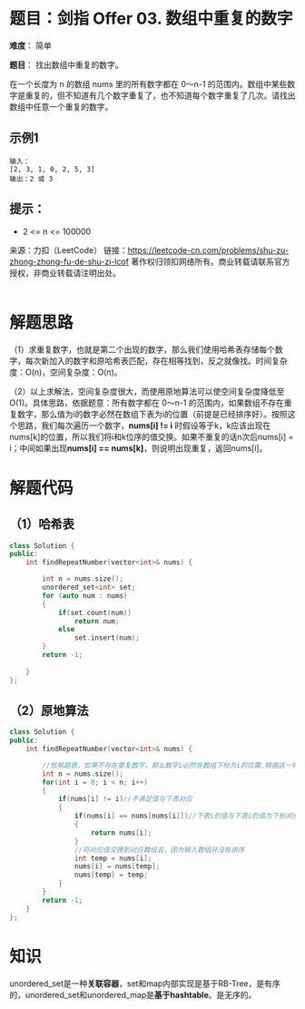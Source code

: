 # 题目：剑指 Offer 03. 数组中重复的数字
**难度**： 简单	

**题目**：
找出数组中重复的数字。


在一个长度为 n 的数组 nums 里的所有数字都在 0～n-1 的范围内。数组中某些数字是重复的，但不知道有几个数字重复了，也不知道每个数字重复了几次。请找出数组中任意一个重复的数字。



## 示例1
```
输入：
[2, 3, 1, 0, 2, 5, 3]
输出：2 或 3 
```


## 提示：
- 2 <= n <= 100000



来源：力扣（LeetCode）
链接：https://leetcode-cn.com/problems/shu-zu-zhong-zhong-fu-de-shu-zi-lcof
著作权归领扣网络所有。商业转载请联系官方授权，非商业转载请注明出处。
<br>
<br>

# 解题思路
（1）求重复数字，也就是第二个出现的数字，那么我们使用哈希表存储每个数字，每次新加入的数字和原哈希表匹配，存在相等找到，反之就像找。时间复杂度：O(n)，空间复杂度：O(n)。

（2）以上求解法，空间复杂度很大，而使用原地算法可以使空间复杂度降低至O(1)。具体思路，依据题意：所有数字都在 0～n-1 的范围内，如果数组不存在重复数字，那么值为i的数字必然在数组下表为i的位置（前提是已经排序好）。按照这个思路，我们每次遍历一个数字，**nums[i] != i** 时假设等于k，k应该出现在nums[k]的位置，所以我们将i和k位序的值交换。如果不重复的话n次后nums[i] = i；中间如果出现**nums[i] == nums[k]**，则说明出现重复，返回nums[i]。



# 解题代码
## （1）哈希表
```cpp
class Solution {
public:
    int findRepeatNumber(vector<int>& nums) {

        int n = nums.size();
        unordered_set<int> set;
        for (auto num : nums)
        {
            if(set.count(num))
                return num;
            else
                set.insert(num);
        }
        return -1;
        
    }
};
```



## （2）原地算法

```cpp
class Solution {
public:
    int findRepeatNumber(vector<int>& nums) {

        //依据题意，如果不存在重复数字，那么数字i必然在数组下标为i的位置,根据这一特点我们采取原地算法
        int n = nums.size();
        for(int i = 0; i < n; i++)
        {
            if(nums[i] != i)//不满足值与下表对应
            {
                if(nums[i] == nums[nums[i]])//下表i的值与下表i的值为下标对应的值
                {
                    return nums[i];
                }
                //将对应值交换到对应数组去，因为输入数组并没有排序
                int temp = nums[i];
                nums[i] = nums[temp];
                nums[temp] = temp;
            }
        }
        return -1;
    }
};
```



# 知识

unordered_set是一种**关联容器**，set和map内部实现是基于RB-Tree，是有序的，unordered_set和unordered_map是**基于hashtable**。是无序的。